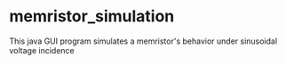 # memristor_simulation
This java GUI program simulates a memristor's behavior under sinusoidal voltage incidence 
